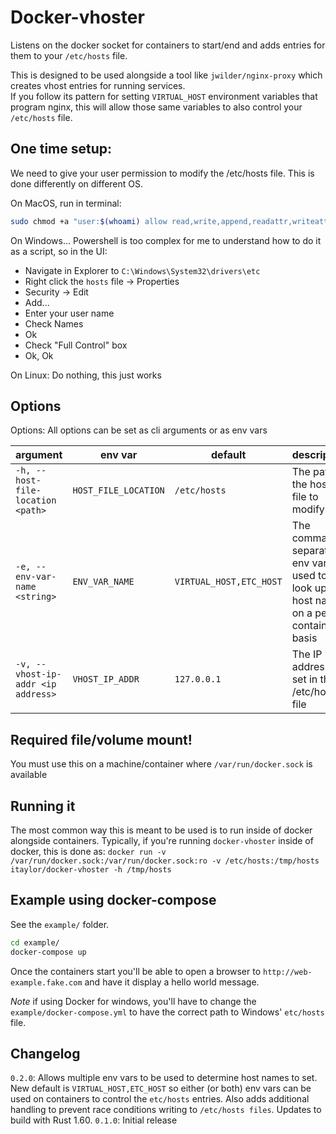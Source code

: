 # Docker-vhoster

Listens on the docker socket for containers to start/end and adds entries for them to your `/etc/hosts` file.

This is designed to be used alongside a tool like `jwilder/nginx-proxy` which creates vhost entries for running services.  
If you follow its pattern for setting `VIRTUAL_HOST` environment variables that program nginx, this will allow those same variables to also control your `/etc/hosts` file.

## One time setup:

We need to give your user permission to modify the /etc/hosts file.  This is done differently on different OS.

On MacOS, run in terminal:
```sh
sudo chmod +a "user:$(whoami) allow read,write,append,readattr,writeattr,readextattr,writeextattr,readsecurity" /etc/hosts
```

On Windows... Powershell is too complex for me to understand how to do it as a script, so in the UI:
* Navigate in Explorer to `C:\Windows\System32\drivers\etc`
* Right click the `hosts` file -> Properties
* Security -> Edit 
* Add...
* Enter your user name 
* Check Names 
* Ok
* Check "Full Control" box
* Ok, Ok

On Linux: 
Do nothing, this just works

## Options

Options:
All options can be set as cli arguments or as env vars

| argument                           | env var              | default       | description |
| ---------------------------------- | -------------------- | ------------- | ----------- |
| `-h, --host-file-location <path>`  | `HOST_FILE_LOCATION` | `/etc/hosts`  | The path to the hosts file to modify |
| `-e, --env-var-name <string>`      | `ENV_VAR_NAME`       | `VIRTUAL_HOST,ETC_HOST`| The comma separated env vars used to look up the host name on a per-container basis | 
| `-v, --vhost-ip-addr <ip address>` | `VHOST_IP_ADDR`      | `127.0.0.1`   | The IP address to set in the /etc/hosts file |

## Required file/volume mount!
You must use this on a machine/container where `/var/run/docker.sock` is available

## Running it
The most common way this is meant to be used is to run inside of docker alongside containers.
Typically, if you're running `docker-vhoster` inside of docker, this is done as:
`docker run -v /var/run/docker.sock:/var/run/docker.sock:ro -v /etc/hosts:/tmp/hosts itaylor/docker-vhoster -h /tmp/hosts`

## Example using docker-compose
See the `example/` folder.
```sh
cd example/
docker-compose up
```
Once the containers start you'll be able to open a browser to `http://web-example.fake.com` and have it display a hello world message.

*Note* if using Docker for windows, you'll have to change the `example/docker-compose.yml` to have the correct path to Windows' `etc/hosts` file.


##  Changelog
`0.2.0`: Allows multiple env vars to be used to determine host names to set.  New default is `VIRTUAL_HOST,ETC_HOST` so either (or both) env vars can be used on containers to control the `etc/hosts` entries.  Also adds additional handling to prevent race conditions writing to `/etc/hosts files`.  Updates to build with Rust 1.60.
`0.1.0`: Initial release
